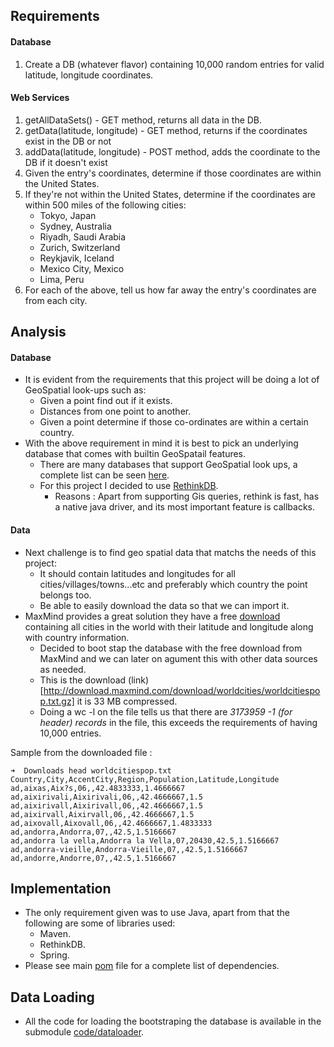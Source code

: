 ## Requirements

#### Database
1. Create a DB (whatever flavor) containing 10,000 random entries for valid latitude, longitude coordinates. 

#### Web Services

1. getAllDataSets() - GET method, returns all data in the DB.
1. getData(latitude, longitude) - GET method, returns if the coordinates exist in the DB or not
1. addData(latitude, longitude) - POST method, adds the coordinate to the DB if it doesn't exist
1. Given the entry's coordinates, determine if those coordinates are within the United States.
1. If they're not within the United States, determine if the coordinates are within 500 miles of the following cities:
	* Tokyo, Japan
	* Sydney, Australia
	* Riyadh, Saudi Arabia
	* Zurich, Switzerland
	* Reykjavik, Iceland
	* Mexico City, Mexico
	* Lima, Peru
1. For each of the above, tell us how far away the entry's coordinates are from each city.


## Analysis

#### Database
* It is evident from the requirements that this project will be doing a lot of GeoSpatial look-ups such as:
	* Given a point find out if it exists.
	* Distances from one point to another.
	* Given a point determine if those co-ordinates are within a certain country.
* With the above requirement in mind it is best to pick an underlying database that comes with builtin GeoSpatail features.
	* There are many databases that support GeoSpatial look ups, a complete list can be seen [here](https://en.wikipedia.org/wiki/Spatial_database).
	* For this project I decided to use [RethinkDB](http://rethinkdb.com/).
		* Reasons : Apart from supporting Gis queries, rethink is fast, has a native java driver, and its most important feature is callbacks. 	
		
#### Data
* Next challenge is to find geo spatial data that matchs the needs of this project:
	* It should contain latitudes and longitudes for all cities/villages/towns...etc and preferably which country the point belongs too.
	* Be able to easily download the data so that we can import it.
* MaxMind provides a great solution they have a free [download](https://www.maxmind.com/en/free-world-cities-database) containing all cities in the world with their latitude and longitude along with country information.
	* Decided to boot stap the database with the free download from MaxMind and we can later on agument this with other data sources as needed.
	* This is the download (link)[http://download.maxmind.com/download/worldcities/worldcitiespop.txt.gz] it is 33 MB compressed.
	* Doing a wc -l on the file tells us that there are *3173959 -1 (for header) records* in the file, this exceeds the requirements of having 10,000 entries.

Sample from the downloaded file :
```
➜  Downloads head worldcitiespop.txt 
Country,City,AccentCity,Region,Population,Latitude,Longitude
ad,aixas,Aix?s,06,,42.4833333,1.4666667
ad,aixirivali,Aixirivali,06,,42.4666667,1.5
ad,aixirivall,Aixirivall,06,,42.4666667,1.5
ad,aixirvall,Aixirvall,06,,42.4666667,1.5
ad,aixovall,Aixovall,06,,42.4666667,1.4833333
ad,andorra,Andorra,07,,42.5,1.5166667
ad,andorra la vella,Andorra la Vella,07,20430,42.5,1.5166667
ad,andorra-vieille,Andorra-Vieille,07,,42.5,1.5166667
ad,andorre,Andorre,07,,42.5,1.5166667
```

## Implementation

* The only requirement given was to use Java, apart from that the following are some of libraries used: 
	* Maven.
	* RethinkDB.
	* Spring.
* Please see main [pom](https://github.com/devender/puretawny/blob/master/code/pom.xml) file for a complete list of dependencies.


## Data Loading

* All the code for loading the bootstraping the database is available in the submodule [code/dataloader](https://github.com/devender/puretawny/tree/master/code/dataLoader).


